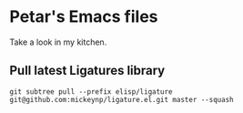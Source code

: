 # Petar's Emacs files

Take a look in my kitchen.


## Pull latest Ligatures library

`git subtree pull --prefix elisp/ligature git@github.com:mickeynp/ligature.el.git master --squash`
